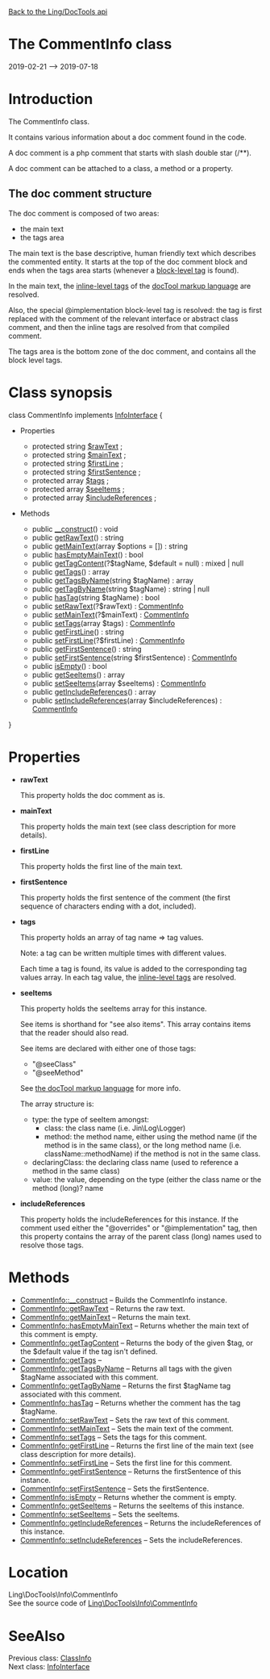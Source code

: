 [Back to the Ling/DocTools api](https://github.com/lingtalfi/DocTools/blob/master/doc/api/Ling/DocTools.md)



The CommentInfo class
================
2019-02-21 --> 2019-07-18






Introduction
============

The CommentInfo class.

It contains various information about a doc comment found in the code.

A doc comment is a php comment that starts with slash double star (/**).

A doc comment can be attached to a class, a method or a property.


The doc comment structure
--------------------

The doc comment is composed of two areas:

- the main text
- the tags area


The main text is the base descriptive, human friendly text which describes the commented entity.
It starts at the top of the doc comment block and ends when the tags area
starts (whenever a [block-level tag](https://github.com/lingtalfi/DocTools/blob/master/doc/pages/doctool-markup-language.md#block-level-tags) is found).

In the main text, the [inline-level tags](https://github.com/lingtalfi/DocTools/blob/master/doc/pages/doctool-markup-language.md#inline-functions) of the [docTool markup language](https://github.com/lingtalfi/DocTools/blob/master/doc/pages/doctool-markup-language.md) are resolved.

Also, the special @implementation block-level tag is resolved: the tag is first replaced with the
comment of the relevant interface or abstract class comment, and then the inline tags are resolved
from that compiled comment.


The tags area is the bottom zone of the doc comment, and contains all the block level tags.



Class synopsis
==============


class <span class="pl-k">CommentInfo</span> implements [InfoInterface](https://github.com/lingtalfi/DocTools/blob/master/doc/api/Ling/DocTools/Info/InfoInterface.md) {

- Properties
    - protected string [$rawText](#property-rawText) ;
    - protected string [$mainText](#property-mainText) ;
    - protected string [$firstLine](#property-firstLine) ;
    - protected string [$firstSentence](#property-firstSentence) ;
    - protected array [$tags](#property-tags) ;
    - protected array [$seeItems](#property-seeItems) ;
    - protected array [$includeReferences](#property-includeReferences) ;

- Methods
    - public [__construct](https://github.com/lingtalfi/DocTools/blob/master/doc/api/Ling/DocTools/Info/CommentInfo/__construct.md)() : void
    - public [getRawText](https://github.com/lingtalfi/DocTools/blob/master/doc/api/Ling/DocTools/Info/CommentInfo/getRawText.md)() : string
    - public [getMainText](https://github.com/lingtalfi/DocTools/blob/master/doc/api/Ling/DocTools/Info/CommentInfo/getMainText.md)(array $options = []) : string
    - public [hasEmptyMainText](https://github.com/lingtalfi/DocTools/blob/master/doc/api/Ling/DocTools/Info/CommentInfo/hasEmptyMainText.md)() : bool
    - public [getTagContent](https://github.com/lingtalfi/DocTools/blob/master/doc/api/Ling/DocTools/Info/CommentInfo/getTagContent.md)(?$tagName, $default = null) : mixed | null
    - public [getTags](https://github.com/lingtalfi/DocTools/blob/master/doc/api/Ling/DocTools/Info/CommentInfo/getTags.md)() : array
    - public [getTagsByName](https://github.com/lingtalfi/DocTools/blob/master/doc/api/Ling/DocTools/Info/CommentInfo/getTagsByName.md)(string $tagName) : array
    - public [getTagByName](https://github.com/lingtalfi/DocTools/blob/master/doc/api/Ling/DocTools/Info/CommentInfo/getTagByName.md)(string $tagName) : string | null
    - public [hasTag](https://github.com/lingtalfi/DocTools/blob/master/doc/api/Ling/DocTools/Info/CommentInfo/hasTag.md)(string $tagName) : bool
    - public [setRawText](https://github.com/lingtalfi/DocTools/blob/master/doc/api/Ling/DocTools/Info/CommentInfo/setRawText.md)(?$rawText) : [CommentInfo](https://github.com/lingtalfi/DocTools/blob/master/doc/api/Ling/DocTools/Info/CommentInfo.md)
    - public [setMainText](https://github.com/lingtalfi/DocTools/blob/master/doc/api/Ling/DocTools/Info/CommentInfo/setMainText.md)(?$mainText) : [CommentInfo](https://github.com/lingtalfi/DocTools/blob/master/doc/api/Ling/DocTools/Info/CommentInfo.md)
    - public [setTags](https://github.com/lingtalfi/DocTools/blob/master/doc/api/Ling/DocTools/Info/CommentInfo/setTags.md)(array $tags) : [CommentInfo](https://github.com/lingtalfi/DocTools/blob/master/doc/api/Ling/DocTools/Info/CommentInfo.md)
    - public [getFirstLine](https://github.com/lingtalfi/DocTools/blob/master/doc/api/Ling/DocTools/Info/CommentInfo/getFirstLine.md)() : string
    - public [setFirstLine](https://github.com/lingtalfi/DocTools/blob/master/doc/api/Ling/DocTools/Info/CommentInfo/setFirstLine.md)(?$firstLine) : [CommentInfo](https://github.com/lingtalfi/DocTools/blob/master/doc/api/Ling/DocTools/Info/CommentInfo.md)
    - public [getFirstSentence](https://github.com/lingtalfi/DocTools/blob/master/doc/api/Ling/DocTools/Info/CommentInfo/getFirstSentence.md)() : string
    - public [setFirstSentence](https://github.com/lingtalfi/DocTools/blob/master/doc/api/Ling/DocTools/Info/CommentInfo/setFirstSentence.md)(string $firstSentence) : [CommentInfo](https://github.com/lingtalfi/DocTools/blob/master/doc/api/Ling/DocTools/Info/CommentInfo.md)
    - public [isEmpty](https://github.com/lingtalfi/DocTools/blob/master/doc/api/Ling/DocTools/Info/CommentInfo/isEmpty.md)() : bool
    - public [getSeeItems](https://github.com/lingtalfi/DocTools/blob/master/doc/api/Ling/DocTools/Info/CommentInfo/getSeeItems.md)() : array
    - public [setSeeItems](https://github.com/lingtalfi/DocTools/blob/master/doc/api/Ling/DocTools/Info/CommentInfo/setSeeItems.md)(array $seeItems) : [CommentInfo](https://github.com/lingtalfi/DocTools/blob/master/doc/api/Ling/DocTools/Info/CommentInfo.md)
    - public [getIncludeReferences](https://github.com/lingtalfi/DocTools/blob/master/doc/api/Ling/DocTools/Info/CommentInfo/getIncludeReferences.md)() : array
    - public [setIncludeReferences](https://github.com/lingtalfi/DocTools/blob/master/doc/api/Ling/DocTools/Info/CommentInfo/setIncludeReferences.md)(array $includeReferences) : [CommentInfo](https://github.com/lingtalfi/DocTools/blob/master/doc/api/Ling/DocTools/Info/CommentInfo.md)

}




Properties
=============

- <span id="property-rawText"><b>rawText</b></span>

    This property holds the doc comment as is.
    
    

- <span id="property-mainText"><b>mainText</b></span>

    This property holds the main text (see class description for more details).
    
    

- <span id="property-firstLine"><b>firstLine</b></span>

    This property holds the first line of the main text.
    
    

- <span id="property-firstSentence"><b>firstSentence</b></span>

    This property holds the first sentence of the comment (the first sequence of characters ending with a dot, included).
    
    

- <span id="property-tags"><b>tags</b></span>

    This property holds an array of tag name => tag values.
    
    Note: a tag can be written multiple times with different values.
    
    Each time a tag is found, its value is added to the corresponding tag values array.
    In each tag value, the [inline-level tags](https://github.com/lingtalfi/DocTools/blob/master/doc/pages/doctool-markup-language.md#inline-functions) are resolved.
    
    

- <span id="property-seeItems"><b>seeItems</b></span>

    This property holds the seeItems array for this instance.
    
    See items is shorthand for "see also items".
    This array contains items that the reader should also read.
    
    See items are declared with either one of those tags:
    - "@seeClass"
    - "@seeMethod"
    
    See [the docTool markup language](https://github.com/lingtalfi/DocTools/blob/master/doc/pages/doctool-markup-language.md) for more info.
    
    
    The array structure is:
    
    - type: the type of seeItem amongst:
         - class: the class name (i.e. Jin\Log\Logger)
         - method: the method name, either using the method name (if the method is in the same class), or the
                 long method name (i.e. className::methodName) if the method is not in the same class.
    - declaringClass: the declaring class name (used to reference a method in the same class)
    - value: the value, depending on the type (either the class name or the method (long)? name
    
    

- <span id="property-includeReferences"><b>includeReferences</b></span>

    This property holds the includeReferences for this instance.
    If the comment used either the "@overrides" or "@implementation" tag,
    then this property contains the array of the parent class (long) names used to resolve those tags.
    
    



Methods
==============

- [CommentInfo::__construct](https://github.com/lingtalfi/DocTools/blob/master/doc/api/Ling/DocTools/Info/CommentInfo/__construct.md) &ndash; Builds the CommentInfo instance.
- [CommentInfo::getRawText](https://github.com/lingtalfi/DocTools/blob/master/doc/api/Ling/DocTools/Info/CommentInfo/getRawText.md) &ndash; Returns the raw text.
- [CommentInfo::getMainText](https://github.com/lingtalfi/DocTools/blob/master/doc/api/Ling/DocTools/Info/CommentInfo/getMainText.md) &ndash; Returns the main text.
- [CommentInfo::hasEmptyMainText](https://github.com/lingtalfi/DocTools/blob/master/doc/api/Ling/DocTools/Info/CommentInfo/hasEmptyMainText.md) &ndash; Returns whether the main text of this comment is empty.
- [CommentInfo::getTagContent](https://github.com/lingtalfi/DocTools/blob/master/doc/api/Ling/DocTools/Info/CommentInfo/getTagContent.md) &ndash; Returns the body of the given $tag, or the $default value if the tag isn't defined.
- [CommentInfo::getTags](https://github.com/lingtalfi/DocTools/blob/master/doc/api/Ling/DocTools/Info/CommentInfo/getTags.md) &ndash; 
- [CommentInfo::getTagsByName](https://github.com/lingtalfi/DocTools/blob/master/doc/api/Ling/DocTools/Info/CommentInfo/getTagsByName.md) &ndash; Returns all tags with the given $tagName associated with this comment.
- [CommentInfo::getTagByName](https://github.com/lingtalfi/DocTools/blob/master/doc/api/Ling/DocTools/Info/CommentInfo/getTagByName.md) &ndash; Returns the first $tagName tag associated with this comment.
- [CommentInfo::hasTag](https://github.com/lingtalfi/DocTools/blob/master/doc/api/Ling/DocTools/Info/CommentInfo/hasTag.md) &ndash; Returns whether the comment has the tag $tagName.
- [CommentInfo::setRawText](https://github.com/lingtalfi/DocTools/blob/master/doc/api/Ling/DocTools/Info/CommentInfo/setRawText.md) &ndash; Sets the raw text of this comment.
- [CommentInfo::setMainText](https://github.com/lingtalfi/DocTools/blob/master/doc/api/Ling/DocTools/Info/CommentInfo/setMainText.md) &ndash; Sets the main text of the comment.
- [CommentInfo::setTags](https://github.com/lingtalfi/DocTools/blob/master/doc/api/Ling/DocTools/Info/CommentInfo/setTags.md) &ndash; Sets the tags for this comment.
- [CommentInfo::getFirstLine](https://github.com/lingtalfi/DocTools/blob/master/doc/api/Ling/DocTools/Info/CommentInfo/getFirstLine.md) &ndash; Returns the first line of the main text (see class description for more details).
- [CommentInfo::setFirstLine](https://github.com/lingtalfi/DocTools/blob/master/doc/api/Ling/DocTools/Info/CommentInfo/setFirstLine.md) &ndash; Sets the first line for this comment.
- [CommentInfo::getFirstSentence](https://github.com/lingtalfi/DocTools/blob/master/doc/api/Ling/DocTools/Info/CommentInfo/getFirstSentence.md) &ndash; Returns the firstSentence of this instance.
- [CommentInfo::setFirstSentence](https://github.com/lingtalfi/DocTools/blob/master/doc/api/Ling/DocTools/Info/CommentInfo/setFirstSentence.md) &ndash; Sets the firstSentence.
- [CommentInfo::isEmpty](https://github.com/lingtalfi/DocTools/blob/master/doc/api/Ling/DocTools/Info/CommentInfo/isEmpty.md) &ndash; Returns whether the comment is empty.
- [CommentInfo::getSeeItems](https://github.com/lingtalfi/DocTools/blob/master/doc/api/Ling/DocTools/Info/CommentInfo/getSeeItems.md) &ndash; Returns the seeItems of this instance.
- [CommentInfo::setSeeItems](https://github.com/lingtalfi/DocTools/blob/master/doc/api/Ling/DocTools/Info/CommentInfo/setSeeItems.md) &ndash; Sets the seeItems.
- [CommentInfo::getIncludeReferences](https://github.com/lingtalfi/DocTools/blob/master/doc/api/Ling/DocTools/Info/CommentInfo/getIncludeReferences.md) &ndash; Returns the includeReferences of this instance.
- [CommentInfo::setIncludeReferences](https://github.com/lingtalfi/DocTools/blob/master/doc/api/Ling/DocTools/Info/CommentInfo/setIncludeReferences.md) &ndash; Sets the includeReferences.





Location
=============
Ling\DocTools\Info\CommentInfo<br>
See the source code of [Ling\DocTools\Info\CommentInfo](https://github.com/lingtalfi/DocTools/blob/master/Info/CommentInfo.php)



SeeAlso
==============
Previous class: [ClassInfo](https://github.com/lingtalfi/DocTools/blob/master/doc/api/Ling/DocTools/Info/ClassInfo.md)<br>Next class: [InfoInterface](https://github.com/lingtalfi/DocTools/blob/master/doc/api/Ling/DocTools/Info/InfoInterface.md)<br>
